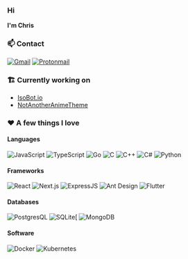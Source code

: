 ### Hi

**I'm Chris**

<!--
**puckzxz/puckzxz** is a ✨ _special_ ✨ repository because its `README.md` (this file) appears on your GitHub profile.

Here are some ideas to get you started:

- 🔭 I’m currently working on ...
- 🌱 I’m currently learning ...
- 👯 I’m looking to collaborate on ...
- 🤔 I’m looking for help with ...
- 💬 Ask me about ...
- 📫 How to reach me: ...
- 😄 Pronouns: ...
- ⚡ Fun fact: ...
-->

### 📫 Contact
[![Gmail](https://img.shields.io/badge/-gmail-D14836?style=for-the-badge&logo=gmail&logoColor=white)](mailto:chris.bockover97@gmail.com)
[![Protonmail](https://img.shields.io/badge/protonmail-8B89CC?&style=for-the-badge&logo=protonmail&logoColor=white)](mailto:puckzxz@protonmail.com)

### 🏗 Currently working on
- [IsoBot.io](https://isobot.io)
- [NotAnotherAnimeTheme](https://github.com/puckzxz/NotAnotherAnimeTheme)

### ❤ A few things I love

#### Languages
![JavaScript](https://img.shields.io/badge/javascript%20-%23323330.svg?&style=for-the-badge&logo=javascript&logoColor=%23F7DF1E)
![TypeScript](https://img.shields.io/badge/typescript%20-%23007ACC.svg?&style=for-the-badge&logo=typescript&logoColor=white)
![Go](https://img.shields.io/badge/go-%2300ADD8.svg?&style=for-the-badge&logo=go&logoColor=white)
![C](https://img.shields.io/badge/c%20-%2300599C.svg?&style=for-the-badge&logo=c&logoColor=white)
![C++](https://img.shields.io/badge/c++%20-%2300599C.svg?&style=for-the-badge&logo=c%2B%2B&ogoColor=white)
![C#](https://img.shields.io/badge/c%23%20-%23239120.svg?&style=for-the-badge&logo=c-sharp&logoColor=white)
![Python](https://img.shields.io/badge/python%20-%2314354C.svg?&style=for-the-badge&logo=python&logoColor=white)

#### Frameworks
![React](https://img.shields.io/badge/react%20-%2320232a.svg?&style=for-the-badge&logo=react&logoColor=%2361DAFB)
![Next.js](https://img.shields.io/badge/nextjs%20-black.svg?&style=for-the-badge&logo=next.js&logoColor=white)
![ExpressJS](https://img.shields.io/badge/express.js%20-%23404d59.svg?&style=for-the-badge)
![Ant Design](https://img.shields.io/badge/antdesign%20-blue.svg?&style=for-the-badge&logo=ant%20design)
![Flutter](https://img.shields.io/badge/Flutter%20-%2302569B.svg?&style=for-the-badge&logo=Flutter&logoColor=white)

#### Databases
![PostgresQL](https://img.shields.io/badge/postgres-%23316192.svg?&style=for-the-badge&logo=postgresql&logoColor=white)
![SQLite](https://img.shields.io/badge/sqlite-%2307405e.svg?&style=for-the-badge&logo=sqlite&logoColor=white)[
![MongoDB](https://img.shields.io/badge/MongoDB-%234ea94b.svg?&style=for-the-badge&logo=mongodb&logoColor=white)

#### Software
![Docker](https://img.shields.io/badge/docker%20-%230db7ed.svg?&style=for-the-badge&logo=docker&logoColor=white)
![Kubernetes](https://img.shields.io/badge/kubernetes%20-%23326ce5.svg?&style=for-the-badge&logo=kubernetes&logoColor=white)
